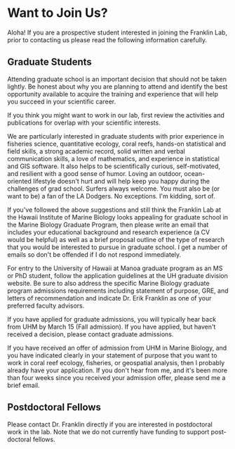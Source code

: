 <!DOCTYPE html>
<html lang="en">
<head>
    <meta charset="UTF-8">
    <meta name="viewport" content="width=device-width, initial-scale=1.0">
    <title>Want to Join Us?</title>
    
  <!-- Link to your CSS file -->
  <link rel="stylesheet" href="/css/resources.css">
</head>

<body>
    <div class="content">
        <h1>Want to Join Us?</h1>
        <p>Aloha! If you are a prospective student interested in joining the Franklin Lab, prior to contacting us please read the following information carefully.</p>
        <h2>Graduate Students</h2>
        <p>Attending graduate school is an important decision that should not be taken lightly. Be honest about why you are planning to attend and identify the best opportunity available to acquire the training and experience that will help you succeed in your scientific career.</p>
        <p>If you think you might want to work in our lab, first review the activities and publications for overlap with your scientific interests.</p>
        <p>We are particularly interested in graduate students with prior experience in fisheries science, quantitative ecology, coral reefs, hands-on statistical and field skills, a strong academic record, solid written and verbal communication skills, a love of mathematics, and experience in statistical and GIS software. It also helps to be scientifically curious, self-motivated, and resilient with a good sense of humor. Loving an outdoor, ocean-oriented lifestyle doesn't hurt and will help keep you happy during the challenges of grad school. Surfers always welcome. You must also be (or want to be) a fan of the LA Dodgers. No exceptions. I'm kidding, sort of.</p>
        <p>If you've followed the above suggestions and still think the Franklin Lab at the Hawaii Institute of Marine Biology looks appealing for graduate school in the Marine Biology Graduate Program, then please write an email that includes your educational background and research experience (a CV would be helpful) as well as a brief proposal outline of the type of research that you would be interested to pursue in graduate school. I get a number of emails so don't be offended if I do not respond immediately.</p>
        <p>For entry to the University of Hawaii at Manoa graduate program as an MS or PhD student, follow the application guidelines at the UH graduate division website. Be sure to also address the specific Marine Biology graduate program admissions requirements including statement of purpose, GRE, and letters of recommendation and indicate Dr. Erik Franklin as one of your preferred faculty advisors.</p>
        <p>If you have applied for graduate admissions, you will typically hear back from UHM by March 15 (Fall admission). If you have applied, but haven't received a decision, please contact graduate admissions.</p>
        <p>If you have received an offer of admission from UHM in Marine Biology, and you have indicated clearly in your statement of purpose that you want to work in coral reef ecology, fisheries, or geospatial analysis, then I probably already have your application. If you don't hear from me, and it's been more than four weeks since you received your admission offer, please send me a brief email.</p>
        <h2>Postdoctoral Fellows</h2>
        <p>Please contact Dr. Franklin directly if you are interested in postdoctoral work in the lab. Note that we do not currently have funding to support post-doctoral fellows.</p>
    </div>
</body>

</html>


